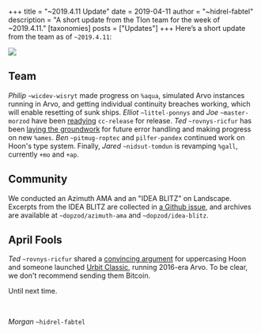 +++
title = "~2019.4.11 Update"
date = 2019-04-11
author = "~hidrel-fabtel"
description = "A short update from the Tlon team for the week of ~2019.4.11."
[taxonomies]
posts = ["Updates"]
+++
Here’s a short update from the team as of `~2019.4.11`:

![](https://media.urbit.org/site/posts/updates/~2019.4.11-update-1.jpg)

## Team

*Philip* `~wicdev-wisryt` made progress on `%aqua`, simulated Arvo instances running in Arvo, and getting individual continuity breaches working, which will enable resetting of sunk ships. *Elliot* `~littel-ponnys` and *Joe* `~master-morzod` have been [readying](https://github.com/urbit/urbit/pull/1232) `cc-release` for release. *Ted* `~rovnys-ricfur` has been [laying the groundwork](https://github.com/urbit/arvo/pull/1135) for future error handling and making progress on new `%ames`. *Ben* `~pitmug-roptec` and `pilfer-pandex` continued work on Hoon's type system. Finally, *Jared* `~nidsut-tomdun` is revamping `%gall`, currently `+mo` and `+ap`.

## Community

We conducted an Azimuth AMA and an "IDEA BLITZ" on Landscape. Excerpts from the IDEA BLITZ are collected in [a Github issue](https://github.com/urbit/proposals/issues/4), and archives are available at `~dopzod/azimuth-ama` and `~dopzod/idea-blitz`.

## April Fools

*Ted* `~rovnys-ricfur` shared a [convincing argument](https://github.com/urbit/arvo/pull/1129) for uppercasing Hoon and someone launched [Urbit Classic](http://urbit-classic.org/), running 2016-era Arvo. To be clear, we don't recommend sending them Bitcoin.

Until next time.

<br>

*Morgan* `~hidrel-fabtel`
